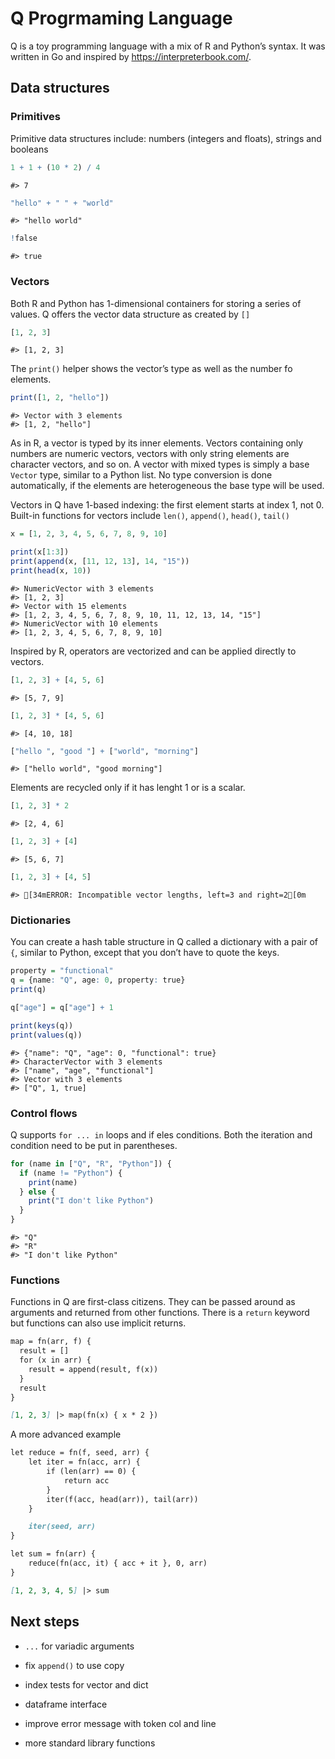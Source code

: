 Q Progrmaming Language
================

Q is a toy programming language with a mix of R and Python’s syntax. It
was written in Go and inspired by <https://interpreterbook.com/>.

## Data structures

### Primitives

Primitive data structures include: numbers (integers and floats),
strings and booleans

``` q
1 + 1 + (10 * 2) / 4
```

    #> 7

``` q
"hello" + " " + "world"
```

    #> "hello world"

``` q
!false
```

    #> true

### Vectors

Both R and Python has 1-dimensional containers for storing a series of
values. Q offers the vector data structure as created by `[]`

``` q
[1, 2, 3]
```

    #> [1, 2, 3]

The `print()` helper shows the vector’s type as well as the number fo
elements.

``` q
print([1, 2, "hello"])
```

    #> Vector with 3 elements
    #> [1, 2, "hello"]

As in R, a vector is typed by its inner elements. Vectors containing
only numbers are numeric vectors, vectors with only string elements are
character vectors, and so on. A vector with mixed types is simply a base
`Vector` type, similar to a Python list. No type conversion is done
automatically, if the elements are heterogeneous the base type will be
used.

Vectors in Q have 1-based indexing: the first element starts at index 1,
not 0. Built-in functions for vectors include `len()`, `append()`,
`head()`, `tail()`

``` q
x = [1, 2, 3, 4, 5, 6, 7, 8, 9, 10]

print(x[1:3])
print(append(x, [11, 12, 13], 14, "15"))
print(head(x, 10))
```

    #> NumericVector with 3 elements
    #> [1, 2, 3]
    #> Vector with 15 elements
    #> [1, 2, 3, 4, 5, 6, 7, 8, 9, 10, 11, 12, 13, 14, "15"]
    #> NumericVector with 10 elements
    #> [1, 2, 3, 4, 5, 6, 7, 8, 9, 10]

Inspired by R, operators are vectorized and can be applied directly to
vectors.

``` q
[1, 2, 3] + [4, 5, 6]
```

    #> [5, 7, 9]

``` q
[1, 2, 3] * [4, 5, 6]
```

    #> [4, 10, 18]

``` q
["hello ", "good "] + ["world", "morning"]
```

    #> ["hello world", "good morning"]

Elements are recycled only if it has lenght 1 or is a scalar.

``` q
[1, 2, 3] * 2
```

    #> [2, 4, 6]

``` q
[1, 2, 3] + [4]
```

    #> [5, 6, 7]

``` q
[1, 2, 3] + [4, 5]
```

    #> [34mERROR: Incompatible vector lengths, left=3 and right=2[0m

### Dictionaries

You can create a hash table structure in Q called a dictionary with a
pair of `{`, similar to Python, except that you don’t have to quote the
keys.

``` q
property = "functional"
q = {name: "Q", age: 0, property: true}
print(q)

q["age"] = q["age"] + 1

print(keys(q))
print(values(q))
```

    #> {"name": "Q", "age": 0, "functional": true}
    #> CharacterVector with 3 elements
    #> ["name", "age", "functional"]
    #> Vector with 3 elements
    #> ["Q", 1, true]

### Control flows

Q supports `for ... in` loops and if eles conditions. Both the iteration
and condition need to be put in parentheses.

``` q
for (name in ["Q", "R", "Python"]) {
  if (name != "Python") {
    print(name)
  } else {
    print("I don't like Python")
  }
}
```

    #> "Q"
    #> "R"
    #> "I don't like Python"

### Functions

Functions in Q are first-class citizens. They can be passed around as
arguments and returned from other functions. There is a `return` keyword
but functions can also use implicit returns.

``` markdown
map = fn(arr, f) {
  result = []
  for (x in arr) {
    result = append(result, f(x))
  }
  result
}

[1, 2, 3] |> map(fn(x) { x * 2 })
```

A more advanced example

``` markdown
let reduce = fn(f, seed, arr) {
    let iter = fn(acc, arr) {
        if (len(arr) == 0) {
            return acc
        }
        iter(f(acc, head(arr)), tail(arr))
    }

    iter(seed, arr)
}

let sum = fn(arr) {
    reduce(fn(acc, it) { acc + it }, 0, arr)
}

[1, 2, 3, 4, 5] |> sum
```

## Next steps

- `...` for variadic arguments

- fix `append()` to use copy

- index tests for vector and dict

- dataframe interface

- improve error message with token col and line

- more standard library functions
